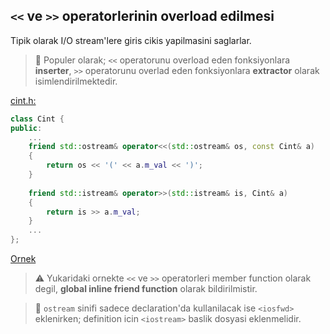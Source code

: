 ## `<<` ve `>>` operatorlerinin overload edilmesi

Tipik olarak I/O stream'lere giris cikis yapilmasini saglarlar.

> :triangular_flag_on_post: 
> Populer olarak; `<<` operatorunu overload eden fonksiyonlara **inserter**, `>>` operatorunu overlad eden fonksiyonlara **extractor** olarak isimlendirilmektedir.

[cint.h:](res/src/00_kurslib/include/cint.h)
```C++
class Cint {
public:
    ...
    friend std::ostream& operator<<(std::ostream& os, const Cint& a) 
    {
        return os << '(' << a.m_val << ')';
    }
    
    friend std::istream& operator>>(std::istream& is, Cint& a) 
    { 
        return is >> a.m_val;
    }
    ...
};
```
[Ornek](res/src/oo01.cpp)

> :warning: 
> Yukaridaki ornekte `<<` ve `>>` operatorleri member function olarak degil, **global inline friend function** olarak bildirilmistir.

> :triangular_flag_on_post: 
> `ostream` sinifi sadece declaration'da kullanilacak ise `<iosfwd>` eklenirken; definition icin `<iostream>` baslik dosyasi eklenmelidir.
